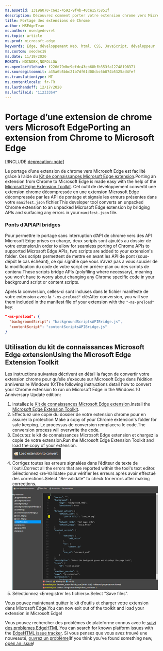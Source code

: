 ```yaml
---
ms.assetid: 1319a070-c6e3-4592-9f4b-40ce1575851f
description: Découvrez comment porter votre extension chrome vers Microsoft Edge à l’aide du kit de connaissances Microsoft Edge extension.
title: Portage des extensions de Chrome
author: MSEdgeTeam
ms.author: msedgedevrel
ms.topic: article
ms.prod: microsoft-edge
keywords: Edge, développement Web, html, CSS, JavaScript, développeur
ms.custom: seodec18
ms.date: 11/19/2020
ROBOTS: NOINDEX,NOFOLLOW
ms.openlocfilehash: f226d79dbc9efdc43eb68bfb353fa12748198371
ms.sourcegitcommit: a35a6b5bbc21b7df61d08cbc6b074b5325ad4fef
ms.translationtype: MT
ms.contentlocale: fr-FR
ms.lasthandoff: 12/17/2020
ms.locfileid: "11233364"
---
```

# <span data-ttu-id="27513-104">Portage d’une extension de chrome vers Microsoft Edge</span><span class="sxs-lookup"><span data-stu-id="27513-104">Porting an extension from Chrome to Microsoft Edge</span></span>  

[!INCLUDE [deprecation-note](../includes/deprecation-note.md)]  

<span data-ttu-id="27513-105">Le portage d’une extension de chrome vers Microsoft Edge est facilité grâce à l’aide du [Kit de connaissances Microsoft Edge extension](https://www.microsoft.com/store/p/microsoft-edge-extension-toolkit/9nblggh4txvb).</span><span class="sxs-lookup"><span data-stu-id="27513-105">Porting an extension from Chrome to Microsoft Edge is made easy with the help of the [Microsoft Edge Extension Toolkit](https://www.microsoft.com/store/p/microsoft-edge-extension-toolkit/9nblggh4txvb).</span></span> <span data-ttu-id="27513-106">Cet outil de développement convertit une extension chrome décompressée en une extension Microsoft Edge décompressée par les API de pontage et signale les erreurs présentes dans votre `manifest.json` fichier.</span><span class="sxs-lookup"><span data-stu-id="27513-106">This developer tool converts an unpacked Chrome extension to an unpacked Microsoft Edge extension by bridging APIs and surfacing any errors in your `manifest.json` file.</span></span>


### <span data-ttu-id="27513-107">Ponts d’API</span><span class="sxs-lookup"><span data-stu-id="27513-107">API bridges</span></span>
<span data-ttu-id="27513-108">Pour permettre le portage sans interruption d’API de chrome vers des API Microsoft Edge prises en charge, deux scripts sont ajoutés au dossier de votre extension.</span><span class="sxs-lookup"><span data-stu-id="27513-108">In order to allow for seamless porting of Chrome APIs to supported Microsoft Edge APIs, two scripts are added to your extension's folder.</span></span> <span data-ttu-id="27513-109">Ces scripts permettent de mettre en avant les API de pont (sous-dépôt le cas échéant), ce qui signifie que vous n’avez pas à vous soucier de la modification du code de votre script en arrière-plan ou des scripts de contenu.</span><span class="sxs-lookup"><span data-stu-id="27513-109">These scripts bridge APIs (polyfiling where necessary), meaning you won't have to worry about changing any Chrome specific code in your background script or content scripts.</span></span>

<span data-ttu-id="27513-110">Après la conversion, celles-ci sont incluses dans le fichier manifeste de votre extension avec la `"-ms-preload"` clé:</span><span class="sxs-lookup"><span data-stu-id="27513-110">After conversion, you will see them included in the manifest file of your extension with the `"-ms-preload"` key:</span></span>

```json
"-ms-preload": {
  "backgroundScript": "backgroundScriptsAPIBridge.js",
  "contentScript": "contentScriptsAPIBridge.js"
}
```

## <span data-ttu-id="27513-111">Utilisation du kit de connaissances Microsoft Edge extension</span><span class="sxs-lookup"><span data-stu-id="27513-111">Using the Microsoft Edge Extension Toolkit</span></span>

<span data-ttu-id="27513-112">Les instructions suivantes décrivent en détail la façon de convertir votre extension chrome pour qu’elle s’exécute sur Microsoft Edge dans l’édition anniversaire Windows 10:</span><span class="sxs-lookup"><span data-stu-id="27513-112">The following instructions detail how to convert your Chrome extension to run on Microsoft Edge in the Windows 10 Anniversary Update edition:</span></span>

1. <span data-ttu-id="27513-113">Installez le [Kit de connaissances Microsoft Edge extension](https://www.microsoft.com/store/p/microsoft-edge-extension-toolkit/9nblggh4txvb).</span><span class="sxs-lookup"><span data-stu-id="27513-113">Install the [Microsoft Edge Extension Toolkit](https://www.microsoft.com/store/p/microsoft-edge-extension-toolkit/9nblggh4txvb).</span></span>
2. <span data-ttu-id="27513-114">Effectuez une copie du dossier de votre extension chrome pour en assurer la protection.</span><span class="sxs-lookup"><span data-stu-id="27513-114">Make a copy of your Chrome extension's folder for safe keeping.</span></span> <span data-ttu-id="27513-115">Le processus de conversion remplacera le code.</span><span class="sxs-lookup"><span data-stu-id="27513-115">The conversion process will overwrite the code.</span></span> 
3. <span data-ttu-id="27513-116">Exécutez le kit de connaissances Microsoft Edge extension et chargez la copie de votre extension.</span><span class="sxs-lookup"><span data-stu-id="27513-116">Run the Microsoft Edge Extension Toolkit and load the copy of your extension.</span></span>  
 ![bouton charger l’extension](./../media/save-folder.png)
4. <span data-ttu-id="27513-118">Corrigez toutes les erreurs signalées dans l’éditeur de texte de l’outil.</span><span class="sxs-lookup"><span data-stu-id="27513-118">Correct all the errors that are reported within the tool's text editor.</span></span> <span data-ttu-id="27513-119">Sélectionnez «re-Validate» pour vérifier les erreurs après avoir effectué des corrections.</span><span class="sxs-lookup"><span data-stu-id="27513-119">Select "Re-validate" to check for errors after making corrections.</span></span>  
 ![Erreurs de recherche de l’extension Toolkit](./../media/extension-toolkit.png)
5. <span data-ttu-id="27513-121">Sélectionnez «Enregistrer les fichiers».</span><span class="sxs-lookup"><span data-stu-id="27513-121">Select "Save files".</span></span>

<span data-ttu-id="27513-122">Vous pouvez maintenant quitter le kit d’outils et charger votre extension dans Microsoft Edge.</span><span class="sxs-lookup"><span data-stu-id="27513-122">You can now exit out of the toolkit and load your extension in Microsoft Edge!</span></span> 

<span data-ttu-id="27513-123">Vous pouvez rechercher des problèmes de plateforme connus avec le [suivi des problèmes EdgeHTML](http://issues.microsoftedge.com).</span><span class="sxs-lookup"><span data-stu-id="27513-123">You can search for known platform issues with the [EdgeHTML issue tracker](http://issues.microsoftedge.com).</span></span> <span data-ttu-id="27513-124">Si vous pensez que vous avez trouvé une nouveauté, [ouvrez un problème](https://developer.microsoft.com/microsoft-edge/platform/issues/new/)!</span><span class="sxs-lookup"><span data-stu-id="27513-124">If you think you've found something new, [open an issue](https://developer.microsoft.com/microsoft-edge/platform/issues/new/)!</span></span>
